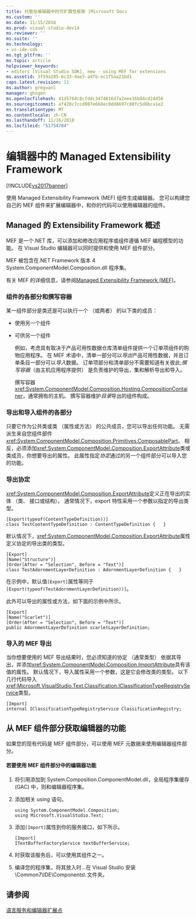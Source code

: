 ```yaml
---
title: 托管在编辑器中的可扩展性框架 |Microsoft Docs
ms.custom: ''
ms.date: 11/15/2016
ms.prod: visual-studio-dev14
ms.reviewer: ''
ms.suite: ''
ms.technology:
- vs-ide-sdk
ms.tgt_pltfrm: ''
ms.topic: article
helpviewer_keywords:
- editors [Visual Studio SDK], new - using MEF for extensions
ms.assetid: 3f59a285-6c33-4ae3-a4fb-ec1f5aa21bd1
caps.latest.revision: 11
ms.author: gregvanl
manager: ghogen
ms.openlocfilehash: 41d5768c8cfddc3474616d7a2eee16b84cd24d56
ms.sourcegitcommit: af428c7ccd007e668ec0dd8697c88fc5d8bca1e2
ms.translationtype: MT
ms.contentlocale: zh-CN
ms.lasthandoff: 11/16/2018
ms.locfileid: "51754704"
---
```

# <a name="managed-extensibility-framework-in-the-editor"></a>编辑器中的 Managed Extensibility Framework
[!INCLUDE[vs2017banner](../includes/vs2017banner.md)]

使用 Managed Extensibility Framework (MEF) 组件生成编辑器。 您可以构建您自己的 MEF 组件来扩展编辑器中，和你的代码可以使用编辑器的组件。  
  
## <a name="overview-of-the-managed-extensibility-framework"></a>Managed 的 Extensibility Framework 概述  
 MEF 是一个.NET 库，可以添加和修改应用程序或组件遵循 MEF 编程模型的功能。 在 Visual Studio 编辑器可以同时提供和使用 MEF 组件部分。  
  
 MEF 被包含在.NET Framework 版本 4 System.ComponentModel.Composition.dll 程序集。  
  
 有关 MEF 的详细信息，请参阅[Managed Extensibility Framework (MEF)](http://msdn.microsoft.com/library/6c61b4ec-c6df-4651-80f1-4854f8b14dde)。  
  
### <a name="component-parts-and-composition-containers"></a>组件的各部分和撰写容器  
 某一组件部分是类还是可以执行一个 （或两者） 的以下类的成员：  
  
- 使用另一个组件  
  
- 可供另一个组件  
  
  例如，考虑具有取决于产品可用性数据仓库清单组件提供一个订单项组件的购物应用程序。 在 MEF 术语中，清单一部分可以*导出*产品可用性数据，并且订单条目一部分可以*导入*数据。 订单项部分和清单部分不需要知道有关彼此;*撰写容器*（由主机应用程序提供） 是负责维护的导出，集和解析导出和导入。  
  
  撰写容器<xref:System.ComponentModel.Composition.Hosting.CompositionContainer>，通常拥有的主机。 撰写容器维护*目录*导出的组件构成。  
  
### <a name="exporting-and-importing-component-parts"></a>导出和导入组件的各部分  
 只要它作为公共类或类 （属性或方法） 的公共成员，您可以导出任何功能。 无需派生来自您组件部件<xref:System.ComponentModel.Composition.Primitives.ComposablePart>。 相反，必须添加<xref:System.ComponentModel.Composition.ExportAttribute>类或类成员，你想要导出的属性。 此属性指定*协定*通过的另一个组件部分可以导入您的功能。  
  
### <a name="the-export-contract"></a>导出协定  
 <xref:System.ComponentModel.Composition.ExportAttribute>定义正在导出的实体 （类、 接口或结构）。 通常情况下，export 特性采用一个参数以指定的导出类型。  
  
```  
[Export(typeof(ContentTypeDefinition))]  
class TestContentTypeDefinition : ContentTypeDefinition {   }  
```  
  
 默认情况下，<xref:System.ComponentModel.Composition.ExportAttribute>属性定义协定的导出类的类型。  
  
```  
[Export]  
[Name("Structure")]  
[Order(After = "Selection", Before = "Text")]  
class TestAdornmentLayerDefinition : AdornmentLayerDefinition {   }  
```  
  
 在示例中，默认值`[Export]`属性等同于`[Export(typeof(TestAdornmentLayerDefinition))]`。  
  
 此外可以导出的属性或方法，如下面的示例中所示。  
  
```  
[Export]  
[Name("Scarlet")]  
[Order(After = "Selection", Before = "Text")]  
public AdornmentLayerDefinition scarletLayerDefinition;  
```  
  
### <a name="importing-a-mef-export"></a>导入的 MEF 导出  
 当你想要使用的 MEF 导出结果时，您必须知道的协定 （通常类型） 依据其导出，并添加<xref:System.ComponentModel.Composition.ImportAttribute>具有该值的属性。 默认情况下，导入属性采用一个参数，这是它会修改类的类型。 以下几行代码导入<xref:Microsoft.VisualStudio.Text.Classification.IClassificationTypeRegistryService>类型。  
  
```  
[Import]  
internal IClassificationTypeRegistryService ClassificationRegistry;  
```  
  
## <a name="getting-editor-functionality-from-a-mef-component-part"></a>从 MEF 组件部分获取编辑器的功能  
 如果您的现有代码是 MEF 组件部分，可以使用 MEF 元数据来使用编辑器组件部分。  
  
#### <a name="to-consume-editor-functionality-from-a-mef-component-part"></a>若要使用 MEF 组件部分中的编辑器功能  
  
1.  将引用添加到 System.Composition.ComponentModel.dll，全局程序集缓存 (GAC) 中，则和编辑器程序集。  
  
2.  添加相关 using 语句。  
  
    ```  
    using System.ComponentModel.Composition;  
    using Microsoft.VisualStudio.Text;  
    ```  
  
3.  添加`[Import]`属性到你的服务接口，如下所示。  
  
    ```  
    [Import]  
    ITextBufferFactoryService textBufferService;  
    ```  
  
4.  时获取该服务后，可以使用其组件之一。  
  
5.  编译您的程序集，将其放入时...在 Visual Studio 安装 \Common7\IDE\Components\ 文件夹。  
  
## <a name="see-also"></a>请参阅  
 [语言服务和编辑器扩展点](../extensibility/language-service-and-editor-extension-points.md)

